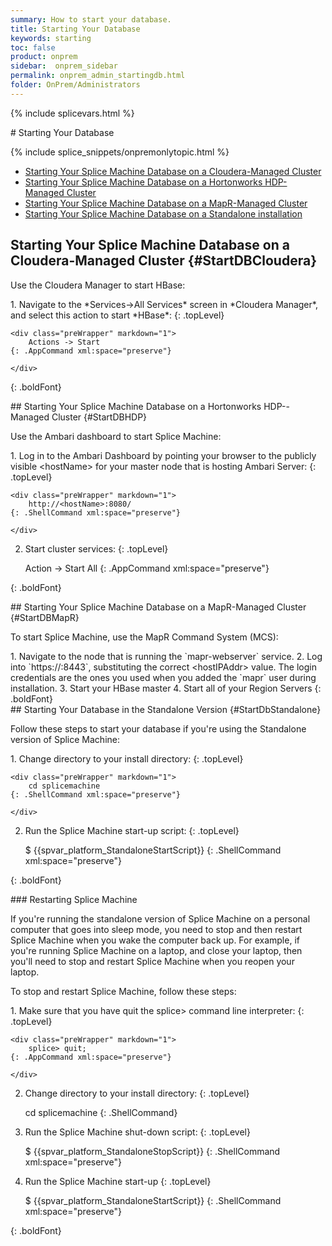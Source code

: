 ```yaml
---
summary: How to start your database.
title: Starting Your Database
keywords: starting
toc: false
product: onprem
sidebar:  onprem_sidebar
permalink: onprem_admin_startingdb.html
folder: OnPrem/Administrators
---
```

\{% include splicevars.html %} <section>
<div class="TopicContent" data-swiftype-index="true" markdown="1">
# Starting Your Database

{% include splice_snippets/onpremonlytopic.html %}
* [Starting Your Splice Machine Database on a Cloudera-Managed
  Cluster](#StartDBCloudera)
* [Starting Your Splice Machine Database on a Hortonworks HDP-Managed
  Cluster](#StartDBHDP)
* [Starting Your Splice Machine Database on a MapR-Managed
  Cluster](#StartDBMapR)
* [Starting Your Splice Machine Database on a Standalone
  installation](#StartDbStandalone)

## Starting Your Splice Machine Database on a Cloudera-Managed Cluster   {#StartDBCloudera}

Use the Cloudera Manager to start HBase:

<div class="opsStepsList" markdown="1">
1.  Navigate to the *Services-&gt;All Services* screen in *Cloudera
    Manager*, and select this action to start *HBase*:
    {: .topLevel}
    
    <div class="preWrapper" markdown="1">
        Actions -> Start
    {: .AppCommand xml:space="preserve"}
    
    </div>
{: .boldFont}

</div>
## Starting Your Splice Machine Database on a Hortonworks HDP--Managed Cluster   {#StartDBHDP}

Use the Ambari dashboard to start Splice Machine:

<div class="opsStepsList" markdown="1">
1.  Log in to the Ambari Dashboard by pointing your browser to the
    publicly visible <span
    class="HighlightedCode">&lt;hostName&gt;</span> for your master node
    that is hosting Ambari Server:
    {: .topLevel}
    
    <div class="preWrapper" markdown="1">
        http://<hostName>:8080/
    {: .ShellCommand xml:space="preserve"}
    
    </div>

2.  Start cluster services:
    {: .topLevel}
    
    <div class="preWrapper" markdown="1">
        Action -> Start All
    {: .AppCommand xml:space="preserve"}
    
    </div>
{: .boldFont}

</div>
## Starting Your Splice Machine Database on a MapR-Managed Cluster   {#StartDBMapR}

To start Splice Machine, use the MapR Command System (MCS):

<div class="opsStepsList" markdown="1">
1.  Navigate to the node that is running the `mapr-webserver` service.
2.  Log into `https://<hostIPAddr>:8443`, substituting the correct <span
    class="HighlightedCode">&lt;hostIPAddr&gt;</span> value. The login
    credentials are the ones you used when you added the `mapr` user
    during installation.
3.  Start your HBase master
4.  Start all of your Region Servers
{: .boldFont}

</div>
## Starting Your Database in the Standalone Version   {#StartDbStandalone}

Follow these steps to start your database if you're using the Standalone
version of Splice Machine:

<div class="opsStepsList" markdown="1">
1.  Change directory to your install directory:
    {: .topLevel}
    
    <div class="preWrapper" markdown="1">
        cd splicemachine
    {: .ShellCommand xml:space="preserve"}
    
    </div>

2.  Run the Splice Machine start-up script:
    {: .topLevel}
    
    <div class="preWrapper" markdown="1">
        $ {{spvar_platform_StandaloneStartScript}}
    {: .ShellCommand xml:space="preserve"}
    
    </div>
{: .boldFont}

</div>
### Restarting Splice Machine

If you're running the standalone version of Splice Machine on a personal
computer that goes into sleep mode, you need to stop and then restart
Splice Machine when you wake the computer back up. For example, if
you're running Splice Machine on a laptop, and close your laptop, then
you'll need to stop and restart Splice Machine when you reopen your
laptop.

To stop and restart Splice Machine, follow these steps:

<div class="opsStepsList" markdown="1">
1.  Make sure that you have quit the <span
    class="AppCommand">splice&gt;</span> command line interpreter:
    {: .topLevel}
    
    <div class="preWrapper" markdown="1">
        splice> quit;
    {: .AppCommand xml:space="preserve"}
    
    </div>

2.  Change directory to your install directory:
    {: .topLevel}
    
    <div class="preWrapper" markdown="1">
        cd splicemachine
    {: .ShellCommand}
    
    </div>

3.  Run the Splice Machine shut-down script:
    {: .topLevel}
    
    <div class="preWrapper" markdown="1">
        $ {{spvar_platform_StandaloneStopScript}}
    {: .ShellCommand xml:space="preserve"}
    
    </div>

4.  Run the Splice Machine start-up
    {: .topLevel}
    
    <div class="preWrapper" markdown="1">
        $ {{spvar_platform_StandaloneStartScript}}
    {: .ShellCommand xml:space="preserve"}
    
    </div>
{: .boldFont}

</div>
</div>
</section>

